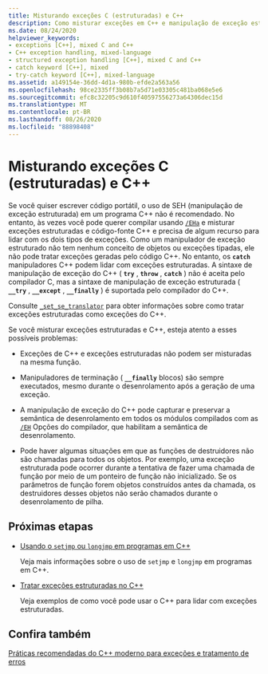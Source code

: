 ```yaml
---
title: Misturando exceções C (estruturadas) e C++
description: Como misturar exceções em C++ e manipulação de exceção estruturada e alguns problemas potenciais.
ms.date: 08/24/2020
helpviewer_keywords:
- exceptions [C++], mixed C and C++
- C++ exception handling, mixed-language
- structured exception handling [C++], mixed C and C++
- catch keyword [C++], mixed
- try-catch keyword [C++], mixed-language
ms.assetid: a149154e-36dd-4d1a-980b-efde2a563a56
ms.openlocfilehash: 98ce2335ff3b08b7a5d71e03305c481ba068e5e6
ms.sourcegitcommit: efc8c32205c9d610f40597556273a64306dec15d
ms.translationtype: MT
ms.contentlocale: pt-BR
ms.lasthandoff: 08/26/2020
ms.locfileid: "88898408"
---
```

# <a name="mixing-c-structured-and-c-exceptions"></a>Misturando exceções C (estruturadas) e C++

Se você quiser escrever código portátil, o uso de SEH (manipulação de exceção estruturada) em um programa C++ não é recomendado. No entanto, às vezes você pode querer compilar usando [`/EHa`](../build/reference/eh-exception-handling-model.md) e misturar exceções estruturadas e código-fonte C++ e precisa de algum recurso para lidar com os dois tipos de exceções. Como um manipulador de exceção estruturado não tem nenhum conceito de objetos ou exceções tipadas, ele não pode tratar exceções geradas pelo código C++. No entanto, os **`catch`** manipuladores C++ podem lidar com exceções estruturadas. A sintaxe de manipulação de exceção do C++ ( **`try`** , **`throw`** , **`catch`** ) não é aceita pelo compilador C, mas a sintaxe de manipulação de exceção estruturada ( **`__try`** , **`__except`** , **`__finally`** ) é suportada pelo compilador do C++.

Consulte [`_set_se_translator`](../c-runtime-library/reference/set-se-translator.md) para obter informações sobre como tratar exceções estruturadas como exceções do C++.

Se você misturar exceções estruturadas e C++, esteja atento a esses possíveis problemas:

- Exceções de C++ e exceções estruturadas não podem ser misturadas na mesma função.

- Manipuladores de terminação ( **`__finally`** blocos) são sempre executados, mesmo durante o desenrolamento após a geração de uma exceção.

- A manipulação de exceção do C++ pode capturar e preservar a semântica de desenrolamento em todos os módulos compilados com as [`/EH`](../build/reference/eh-exception-handling-model.md) Opções do compilador, que habilitam a semântica de desenrolamento.

- Pode haver algumas situações em que as funções de destruidores não são chamadas para todos os objetos. Por exemplo, uma exceção estruturada pode ocorrer durante a tentativa de fazer uma chamada de função por meio de um ponteiro de função não inicializado. Se os parâmetros de função forem objetos construídos antes da chamada, os destruidores desses objetos não serão chamados durante o desenrolamento de pilha.

## <a name="next-steps"></a>Próximas etapas

- [Usando o `setjmp` ou `longjmp` em programas em C++](../cpp/using-setjmp-longjmp.md)

  Veja mais informações sobre o uso de `setjmp` e `longjmp` em programas em C++.

- [Tratar exceções estruturadas no C++](../cpp/exception-handling-differences.md)

  Veja exemplos de como você pode usar o C++ para lidar com exceções estruturadas.

## <a name="see-also"></a>Confira também

[Práticas recomendadas do C++ moderno para exceções e tratamento de erros](../cpp/errors-and-exception-handling-modern-cpp.md)

